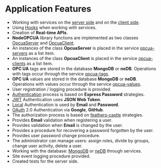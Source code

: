 
# Application Features

* Working with services on the [server side](https://docs.feathersjs.com/api/services.html) and on the [client side](https://docs.feathersjs.com/api/client.html).
* Using [Hooks](https://docs.feathersjs.com/api/hooks.html) when working with services.
* Creation of **Real-time APIs**.
* **NodeOPCUA** library functions are implemented as two classes [OpcuaServer](https://github.com/bsa-git/feathers-opcua-server/blob/master/src/plugins/opcua/opcua-server.class.js) and [OpcuaClient](https://github.com/bsa-git/feathers-opcua-server/blob/master/src/plugins/opcua/opcua-client.class.js).
* An instances of the class **OpcuaServer** is placed in the service [opcua-servers](https://github.com/bsa-git/feathers-opcua-server/blob/master/src/services/opcua-servers/opcua-servers.class.js) as a list item.
* An instances of the class **OpcuaClient** is placed in the service [opcua-clients](https://github.com/bsa-git/feathers-opcua-server/blob/master/src/services/opcua-clients/opcua-clients.class.js) as a list item.
* **OPC UA** tags are stored in the database **MongoDB** or **neDB**. Operations with tags occur through the service [opcua-tags](https://github.com/bsa-git/feathers-opcua-server/tree/master/src/services/opcua-tags).
* **OPC UA** values are stored in the database **MongoDB** or **neDB**. Operations with values occur through the service [opcua-values](https://github.com/bsa-git/feathers-opcua-server/tree/master/src/services/opcua-values).
* User registration / logging procedure is provided.
* [Authentication](https://docs.feathersjs.com/api/authentication/) process is based on **Express Password** strategies.
* [JWT](https://docs.feathersjs.com/api/authentication/jwt.html) Authentication uses **JSON Web Token**.
* [Local](https://docs.feathersjs.com/api/authentication/local.html) Authentication is used by **Email** and **Password**.
* [OAuth](https://docs.feathersjs.com/api/authentication/oauth.html) 2.0 Authentication via **Google**, **GitHub**.
* The authorization process is based on [feathers-castle](https://feathers-casl.netlify.app/getting-started.html) strategies.
* Provides **Email** validation when registering a user.
* Provides validation when **Email** is changed by the user.
* Provides a procedure for recovering a password forgotten by the user.
* Provides user password change procedure.
* The administrator can manage users: assign roles, divide by groups, change user activity, delete a user.
* Working with the database: [MongoDB](https://github.com/feathersjs-ecosystem/feathers-mongoose) or [neDB](https://github.com/feathersjs-ecosystem/feathers-nedb) through services.
* Site event logging procedure provided.
* Created tests for the server side.

